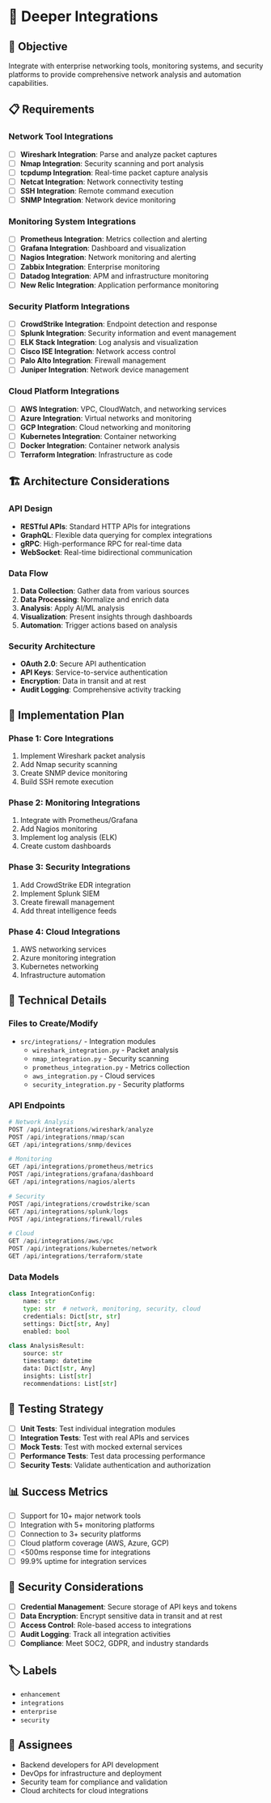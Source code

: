 # 🔌 Deeper Integrations

## 🎯 Objective
Integrate with enterprise networking tools, monitoring systems, and security platforms to provide comprehensive network analysis and automation capabilities.

## 📋 Requirements

### Network Tool Integrations
- [ ] **Wireshark Integration**: Parse and analyze packet captures
- [ ] **Nmap Integration**: Security scanning and port analysis
- [ ] **tcpdump Integration**: Real-time packet capture analysis
- [ ] **Netcat Integration**: Network connectivity testing
- [ ] **SSH Integration**: Remote command execution
- [ ] **SNMP Integration**: Network device monitoring

### Monitoring System Integrations
- [ ] **Prometheus Integration**: Metrics collection and alerting
- [ ] **Grafana Integration**: Dashboard and visualization
- [ ] **Nagios Integration**: Network monitoring and alerting
- [ ] **Zabbix Integration**: Enterprise monitoring
- [ ] **Datadog Integration**: APM and infrastructure monitoring
- [ ] **New Relic Integration**: Application performance monitoring

### Security Platform Integrations
- [ ] **CrowdStrike Integration**: Endpoint detection and response
- [ ] **Splunk Integration**: Security information and event management
- [ ] **ELK Stack Integration**: Log analysis and visualization
- [ ] **Cisco ISE Integration**: Network access control
- [ ] **Palo Alto Integration**: Firewall management
- [ ] **Juniper Integration**: Network device management

### Cloud Platform Integrations
- [ ] **AWS Integration**: VPC, CloudWatch, and networking services
- [ ] **Azure Integration**: Virtual networks and monitoring
- [ ] **GCP Integration**: Cloud networking and monitoring
- [ ] **Kubernetes Integration**: Container networking
- [ ] **Docker Integration**: Container network analysis
- [ ] **Terraform Integration**: Infrastructure as code

## 🏗️ Architecture Considerations

### API Design
- **RESTful APIs**: Standard HTTP APIs for integrations
- **GraphQL**: Flexible data querying for complex integrations
- **gRPC**: High-performance RPC for real-time data
- **WebSocket**: Real-time bidirectional communication

### Data Flow
1. **Data Collection**: Gather data from various sources
2. **Data Processing**: Normalize and enrich data
3. **Analysis**: Apply AI/ML analysis
4. **Visualization**: Present insights through dashboards
5. **Automation**: Trigger actions based on analysis

### Security Architecture
- **OAuth 2.0**: Secure API authentication
- **API Keys**: Service-to-service authentication
- **Encryption**: Data in transit and at rest
- **Audit Logging**: Comprehensive activity tracking

## 📝 Implementation Plan

### Phase 1: Core Integrations
1. Implement Wireshark packet analysis
2. Add Nmap security scanning
3. Create SNMP device monitoring
4. Build SSH remote execution

### Phase 2: Monitoring Integrations
1. Integrate with Prometheus/Grafana
2. Add Nagios monitoring
3. Implement log analysis (ELK)
4. Create custom dashboards

### Phase 3: Security Integrations
1. Add CrowdStrike EDR integration
2. Implement Splunk SIEM
3. Create firewall management
4. Add threat intelligence feeds

### Phase 4: Cloud Integrations
1. AWS networking services
2. Azure monitoring integration
3. Kubernetes networking
4. Infrastructure automation

## 🔧 Technical Details

### Files to Create/Modify
- `src/integrations/` - Integration modules
  - `wireshark_integration.py` - Packet analysis
  - `nmap_integration.py` - Security scanning
  - `prometheus_integration.py` - Metrics collection
  - `aws_integration.py` - Cloud services
  - `security_integration.py` - Security platforms

### API Endpoints
```python
# Network Analysis
POST /api/integrations/wireshark/analyze
POST /api/integrations/nmap/scan
GET /api/integrations/snmp/devices

# Monitoring
GET /api/integrations/prometheus/metrics
POST /api/integrations/grafana/dashboard
GET /api/integrations/nagios/alerts

# Security
POST /api/integrations/crowdstrike/scan
GET /api/integrations/splunk/logs
POST /api/integrations/firewall/rules

# Cloud
GET /api/integrations/aws/vpc
POST /api/integrations/kubernetes/network
GET /api/integrations/terraform/state
```

### Data Models
```python
class IntegrationConfig:
    name: str
    type: str  # network, monitoring, security, cloud
    credentials: Dict[str, str]
    settings: Dict[str, Any]
    enabled: bool

class AnalysisResult:
    source: str
    timestamp: datetime
    data: Dict[str, Any]
    insights: List[str]
    recommendations: List[str]
```

## 🧪 Testing Strategy
- [ ] **Unit Tests**: Test individual integration modules
- [ ] **Integration Tests**: Test with real APIs and services
- [ ] **Mock Tests**: Test with mocked external services
- [ ] **Performance Tests**: Test data processing performance
- [ ] **Security Tests**: Validate authentication and authorization

## 📊 Success Metrics
- [ ] Support for 10+ major network tools
- [ ] Integration with 5+ monitoring platforms
- [ ] Connection to 3+ security platforms
- [ ] Cloud platform coverage (AWS, Azure, GCP)
- [ ] <500ms response time for integrations
- [ ] 99.9% uptime for integration services

## 🔐 Security Considerations
- [ ] **Credential Management**: Secure storage of API keys and tokens
- [ ] **Data Encryption**: Encrypt sensitive data in transit and at rest
- [ ] **Access Control**: Role-based access to integrations
- [ ] **Audit Logging**: Track all integration activities
- [ ] **Compliance**: Meet SOC2, GDPR, and industry standards

## 🏷️ Labels
- `enhancement`
- `integrations`
- `enterprise`
- `security`

## 👥 Assignees
- Backend developers for API development
- DevOps for infrastructure and deployment
- Security team for compliance and validation
- Cloud architects for cloud integrations 